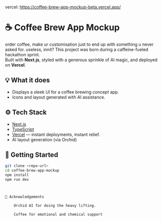 vercel: https://coffee-brew-app-mockup-beta.vercel.app/
# ☕ Coffee Brew App Mockup

order coffee, make ur customisation just to end up with something u never asked for. useless, innit?
This project was born during a caffeine-fueled hackathon sprint.  
Built with **Next.js**, styled with a generous sprinkle of AI magic, and deployed on **Vercel**.  

## 💡 What it does
- Displays a sleek UI for a coffee brewing concept app.
- Icons and layout generated with AI assistance.

## ⚙️ Tech Stack
- [Next.js](https://nextjs.org/) 
- [TypeScript](https://www.typescriptlang.org/) 
- [Vercel](https://vercel.com/) — instant deployments, instant relief.
- AI layout generation (via Orchid) 

## 🚀 Getting Started
```bash
git clone <repo-url>
cd coffee-brew-app-mockup
npm install
npm run dev



🙏 Acknowledgements

    Orchid AI for doing the heavy lifting.

    Coffee for emotional and chemical support
